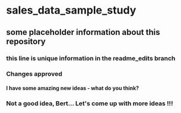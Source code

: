 # sales_data_sample_study

## some placeholder information about this repository

### this line is unique information in the readme_edits branch

### Changes approved

#### I have some amazing new ideas - what do you think?

### Not a good idea, Bert...  Let's come up with more ideas !!!
